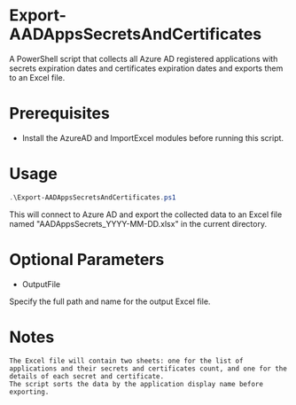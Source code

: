 # Export-AADAppsSecretsAndCertificates

A PowerShell script that collects all Azure AD registered applications with secrets expiration dates and certificates expiration dates and exports them to an Excel file.
# Prerequisites
- Install the AzureAD and ImportExcel modules before running this script.

# Usage
```powershell
.\Export-AADAppsSecretsAndCertificates.ps1
```

This will connect to Azure AD and export the collected data to an Excel file named "AADAppsSecrets_YYYY-MM-DD.xlsx" in the current directory.
# Optional Parameters
- OutputFile

Specify the full path and name for the output Excel file.
# Notes

    The Excel file will contain two sheets: one for the list of applications and their secrets and certificates count, and one for the details of each secret and certificate.
    The script sorts the data by the application display name before exporting.